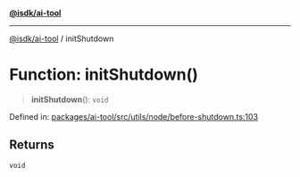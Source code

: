 [**@isdk/ai-tool**](../README.md)

***

[@isdk/ai-tool](../globals.md) / initShutdown

# Function: initShutdown()

> **initShutdown**(): `void`

Defined in: [packages/ai-tool/src/utils/node/before-shutdown.ts:103](https://github.com/isdk/ai-tool.js/blob/7135b3a67072644f21685b76900b7f351401749e/src/utils/node/before-shutdown.ts#L103)

## Returns

`void`
